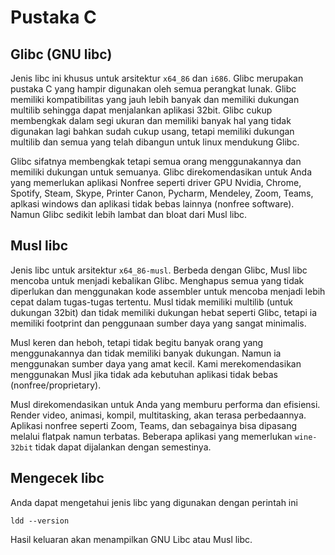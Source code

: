 # Pustaka C

## Glibc (GNU libc)

Jenis libc ini khusus untuk arsitektur `x64_86` dan `i686`. Glibc merupakan pustaka C yang hampir digunakan oleh semua perangkat lunak. Glibc memiliki kompatibilitas yang jauh lebih banyak dan memiliki dukungan multilib sehingga dapat menjalankan aplikasi 32bit. Glibc cukup membengkak dalam segi ukuran dan memiliki banyak hal yang tidak digunakan lagi bahkan sudah cukup usang, tetapi memiliki dukungan multilib dan semua yang telah dibangun untuk linux mendukung Glibc.

Glibc sifatnya membengkak tetapi semua orang menggunakannya dan memiliki dukungan untuk semuanya. Glibc direkomendasikan untuk Anda yang memerlukan aplikasi Nonfree seperti driver GPU Nvidia, Chrome, Spotify, Steam, Skype, Printer Canon, Pycharm, Mendeley, Zoom, Teams, aplkasi windows dan aplikasi tidak bebas lainnya (nonfree software). Namun Glibc sedikit lebih lambat dan bloat dari Musl libc.

## Musl libc

Jenis libc untuk arsitektur `x64_86-musl`. Berbeda dengan Glibc, Musl libc mencoba untuk menjadi kebalikan Glibc. Menghapus semua yang tidak diperlukan dan menggunakan kode assembler untuk mencoba menjadi lebih cepat dalam tugas-tugas tertentu. Musl tidak memiliki multilib (untuk dukungan 32bit) dan tidak memiliki dukungan hebat seperti Glibc, tetapi ia memiliki footprint dan penggunaan sumber daya yang sangat minimalis.

Musl keren dan heboh, tetapi tidak begitu banyak orang yang menggunakannya dan tidak memiliki banyak dukungan. Namun ia menggunakan sumber daya yang amat kecil. Kami merekomendasikan menggunakan Musl jika tidak ada kebutuhan aplikasi tidak bebas (nonfree/proprietary).

Musl direkomendasikan untuk Anda yang memburu performa dan efisiensi. Render video, animasi, kompil, multitasking, akan terasa perbedaannya. Aplikasi nonfree seperti Zoom, Teams, dan sebagainya bisa dipasang melalui flatpak namun terbatas. Beberapa aplikasi yang memerlukan `wine-32bit` tidak dapat dijalankan dengan semestinya.

## Mengecek libc

Anda dapat mengetahui jenis libc yang digunakan dengan perintah ini

```
ldd --version
```

Hasil keluaran akan menampilkan GNU Libc atau Musl libc.
